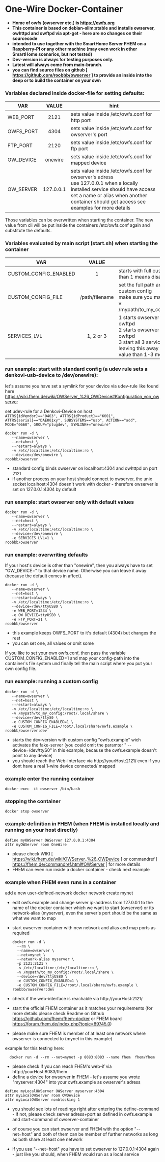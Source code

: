 # One-Wire Docker-Container

+ **Home of owfs (owserver etc.) is https://owfs.org**
+ **This container is based on debian-slim:stable and installs owserver, owhttpd and owftpd via apt-get - here are no changes on their sourcecode**
+ **intended to use together with the SmartHome Server FHEM on a Raspberry-PI or any other machine (may even work in other SmartHome scenarios, but not tested)**
+ **Dev-version is always for testing purposes only.**
+ **Latest will always come from main-branch.**
+ **you can find source files on github [ https://github.com/roobbb/owserver ] to provide an inside into the deep or to build the container on your own**

### Variables declared inside docker-file for setting defaults:

|VAR               |VALUE   |hint                                                                                     |
|------------------|:----------:|--------------------------------------------------------------------------|
|WEB_PORT   |2121     |sets value inside /etc/owfs.conf for http port             | 
|OWFS_PORT|4304      |sets value  inside /etc/owfs.conf for owserver's port|
|FTP_PORT    |2120      |sets value inside /etc/owfs.conf for ftp port                |
|OW_DEVICE |onewire|sets value inside /etc/owfs.conf for mapped device  |
|OW_SERVER|127.0.0.1|sets value inside /etc/owfs.conf for owserver's adress<br>use 127.0.0.1 when a locally installed service should have access<br>set a name or alias when another container should get access see examples for more details|

Those variables can be overwritten when starting the container. The new value from cli will be put inside the containers /etc/owfs.conf again and substitute the defaults.

### Variables evaluated by main script (start.sh) when starting the container

|VAR               |VALUE   |hint                                                                                     |
|------------------|:----------:|--------------------------------------------------------------------------|
|CUSTOM_CONFIG_ENABLED|1                         |starts with full custom config file, other than 1 means disabled| 
|CUSTOM_CONFIG_FILE          |/path/filename|set the full path and filename of the custom config <br> make sure you mapped it in there (e.g. -v /mypath/to_my_config:/root/.local/share)|
|SERVICES_LVL|1, 2 or 3| 1 starts owserver only, no owhttpd or owftpd<br>2 starts owserver and owhttpd, no owftpd<br>3 start all 3 services<br>leaving this away or giving any other value than 1-3 means use the default: 3|

### run example: start with standard config (a udev rule sets a denkovi-usb-device to /dev/onewire):

let's assume you have set a symlink for your device via udev-rule like found here https://wiki.fhem.de/wiki/OWServer_%26_OWDevice#Konfiguration_von_owserver

set udev-rule for a Denkovi-Device on host \
`ATTRS{idVendor}=="0403", ATTRS{idProduct}=="6001", ATTRS{serial}=="DAE001xy", SUBSYSTEMS=="usb", ACTION=="add", MODE="0660", GROUP="plugdev", SYMLINK+="onewire"`


    docker run -d \
       --name=owserver \
       --net=host \
       --restart=always \
       -v /etc/localtime:/etc/localtime:ro \
       --device=/dev/onewire \
    roobbb/owserver

+ standard config binds owserver on localhost:4304 and owhttpd on port 2121
+ if another process on your host should connect to owserver, the unix socket localhost:4304 doesn't work with docker - therefore owserver is set on 127.0.0.1:4304 by default

### run example: start owserver only with default values 

    docker run -d \
       --name=owserver \
       --net=host \
       --restart=always \
       -v /etc/localtime:/etc/localtime:ro \
       --device=/dev/onewire \
       -e SERVICES_LVL=1 \
    roobbb/owserver

### run example: overwriting defaults

If your host's device is other than "onewire", then you always have to set "OW_DEVICE=" to that device name. Otherwise you can leave it away (because the default comes in affect).

    docker run -d \
       --name=owserver \
       --net=host \
       --restart=always \
       -v /etc/localtime:/etc/localtime:ro \
       --device=/dev/ttyUSB0 \
       -e WEB_PORT=1234 \
       -e OW_DEVICE=ttyUSB0 \
       -e FTP_PORT=21 \
    roobbb/owserver

+ this example keeps OWFS_PORT to it's default (4304) but changes the rest
+ you can set one, all values or omit some

If you like to set your own owfs.conf, then pass the variable CUSTOM_CONFIG_ENABLED=1 and map your config-path into the container's file system und finally tell the main script where you put your own config file.

### run example: running a custom config

    docker run -d \
       --name=owserver \
       --net=host \
       --restart=always \
       -v /etc/localtime:/etc/localtime:ro \
       -v /mypath/to_my_config:/root/.local/share \
       --device=/dev/ttyS0 \
       -e CUSTOM_CONFIG_ENABLED=1 \
       -e CUSTOM_CONFIG_FILE=/root/.local/share/owfs.example \
    roobbb/owserver:dev

+ starts the dev-version with custom config "owfs.example" wich activates the fake-server (you could omit the paramter " --device=/dev/ttyS0" in this example, because the owfs.example doesn't point to any device)
+ you should reach the Web-Interface via http://yourHost:2121/ even if you dont have a real 1-wire device connected/ mapped

### example enter the running container
`docker exec -it owserver /bin/bash`

### stopping the container
`docker stop owserver`

### example definition in FHEM (when FHEM is installed locally and running on your host directly) 

`define myOWServer OWServer 127.0.0.1:4304` \
`attr myOWServer room OneWire`

+ please check WIKI [ https://wiki.fhem.de/wiki/OWServer_%26_OWDevice ] or commandref [ https://fhem.de/commandref.html#OWServer ] for more details  
+ FHEM can even run inside a docker container - check next example  

### example when FHEM even runs in a container

add a new user-defined-network
    docker network create mynet

+ edit owfs.example and change server ip-address from 127.0.0.1 to the name of the docker container which we want to start (owserver) or its network-alias (myserver), even the server's port should be the same as what we want to map
+ start owserver-container with new network and alias and map ports as required

      docker run -d \
        --rm \
        --name=owserver \
        --net=mynet \
        --network-alias myserver \
        -p 2121:2121 \
        -v /etc/localtime:/etc/localtime:ro \
        -v /mypath/to_my_config:/root/.local/share \
        --device=/dev/ttyUSB0 \
        -e CUSTOM_CONFIG_ENABLED=1 \
        -e CUSTOM_CONFIG_FILE=/root/.local/share/owfs.example \
      roobbb/owserver:dev

+ check if the web-interface is reachable via http://yourHost:2121/

+ start the official FHEM container as it matches your requirements (for more details please check Readme on Github https://github.com/fhem/fhem-docker or FHEM board https://forum.fhem.de/index.php?topic=89745.0)
+ please make sure FHEM is member of at least one network where owserver is connected to (mynet in this example)

example for this testing here:

      docker run -d --rm --net=mynet -p 8083:8083 --name fhem  fhem/fhem

+ please check if you can reach FHEM's web-if via http://yourHost:8083/fhem
+ define a device for owserver in FHEM - let's assume you wrote "myserver:4304" into your owfs.example as owserver's adress 

`define myLocalOWServer OWServer myserver:4304` \
`attr myLocalOWServer room OWDevice` \
`attr myLocalOWServer nonblocking 1`

+ you should see lots of readings right after entering the define-command - if not, please check server adress+port as defined in owfs.example and start-command of owserver-container

+ of course you can start owserver and FHEM with the option "--net=host" and both of them can be member of further networks as long as both share at least one network
+ if you use "--net=host" you have to set owserver to 127.0.0.1:4304 again - just like you should, when FHEM would run as a local service
